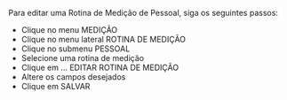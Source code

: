 Para editar uma Rotina de Medição de Pessoal, siga os seguintes passos:

* Clique no menu MEDIÇÃO
* Clique no menu lateral ROTINA DE MEDIÇÃO
* Clique no submenu PESSOAL
* Selecione uma rotina de medição
* Clique em ... EDITAR ROTINA DE MEDIÇÃO
* Altere os campos desejados
* Clique em SALVAR